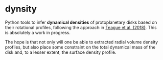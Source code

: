 # dynsity

Python tools to infer **dynamical densities** of protoplanetary disks based on their rotational profiles, following the approach in [Teague et al. (2018)](https://ui.adsabs.harvard.edu/abs/2018ApJ...868..113T/abstract). This is absolutely a work in progress.

The hope is that not only will one be able to extracted radial volume density profiles, but also place some constraint on the total dynamical mass of the disk and, to a lesser extent, the surface density profile.
